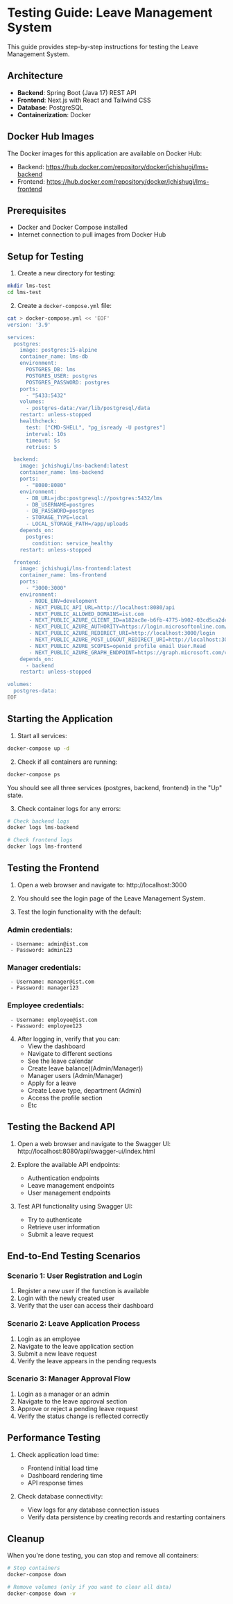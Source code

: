 # Testing Guide: Leave Management System

This guide provides step-by-step instructions for testing the Leave Management System.

## Architecture

- **Backend**: Spring Boot (Java 17) REST API
- **Frontend**: Next.js with React and Tailwind CSS
- **Database**: PostgreSQL
- **Containerization**: Docker

## Docker Hub Images

The Docker images for this application are available on Docker Hub:

- Backend: https://hub.docker.com/repository/docker/jchishugi/lms-backend
- Frontend: https://hub.docker.com/repository/docker/jchishugi/lms-frontend

## Prerequisites

- Docker and Docker Compose installed
- Internet connection to pull images from Docker Hub

## Setup for Testing

1. Create a new directory for testing:

```bash
mkdir lms-test
cd lms-test
```

2. Create a `docker-compose.yml` file:

```bash
cat > docker-compose.yml << 'EOF'
version: '3.9'

services:
  postgres:
    image: postgres:15-alpine
    container_name: lms-db
    environment:
      POSTGRES_DB: lms
      POSTGRES_USER: postgres
      POSTGRES_PASSWORD: postgres 
    ports:
      - "5433:5432" 
    volumes:
      - postgres-data:/var/lib/postgresql/data
    restart: unless-stopped
    healthcheck:
      test: ["CMD-SHELL", "pg_isready -U postgres"]
      interval: 10s
      timeout: 5s
      retries: 5

  backend:
    image: jchishugi/lms-backend:latest
    container_name: lms-backend
    ports:
      - "8080:8080"
    environment:
      - DB_URL=jdbc:postgresql://postgres:5432/lms
      - DB_USERNAME=postgres
      - DB_PASSWORD=postgres
      - STORAGE_TYPE=local
      - LOCAL_STORAGE_PATH=/app/uploads
    depends_on:
      postgres:
        condition: service_healthy
    restart: unless-stopped

  frontend:
    image: jchishugi/lms-frontend:latest
    container_name: lms-frontend
    ports:
      - "3000:3000"
    environment:
       - NODE_ENV=development
       - NEXT_PUBLIC_API_URL=http://localhost:8080/api
       - NEXT_PUBLIC_ALLOWED_DOMAINS=ist.com
       - NEXT_PUBLIC_AZURE_CLIENT_ID=a182ac8e-b6fb-4775-b902-03cd5ca2defb
       - NEXT_PUBLIC_AZURE_AUTHORITY=https://login.microsoftonline.com/consumers
       - NEXT_PUBLIC_AZURE_REDIRECT_URI=http://localhost:3000/login
       - NEXT_PUBLIC_AZURE_POST_LOGOUT_REDIRECT_URI=http://localhost:3000/login
       - NEXT_PUBLIC_AZURE_SCOPES=openid profile email User.Read
       - NEXT_PUBLIC_AZURE_GRAPH_ENDPOINT=https://graph.microsoft.com/v1.0
    depends_on:
      - backend
    restart: unless-stopped

volumes:
  postgres-data:
EOF
```

## Starting the Application

1. Start all services:

```bash
docker-compose up -d
```

2. Check if all containers are running:

```bash
docker-compose ps
```

You should see all three services (postgres, backend, frontend) in the "Up" state.

3. Check container logs for any errors:

```bash
# Check backend logs
docker logs lms-backend

# Check frontend logs
docker logs lms-frontend
```

## Testing the Frontend

1. Open a web browser and navigate to:
   http://localhost:3000

2. You should see the login page of the Leave Management System.

3. Test the login functionality with the default:
  ### Admin credentials:
     - Username: admin@ist.com
     - Password: admin123

  ### Manager credentials:
     - Username: manager@ist.com
     - Password: manager123

  ### Employee credentials:
     - Username: employee@ist.com
     - Password: employee123
  

4. After logging in, verify that you can:
   - View the dashboard
   - Navigate to different sections
   - See the leave calendar
   - Create leave balance((Admin/Manager))
   - Manager users (Admin/Manager)
   - Apply for a leave
   - Create Leave type, department (Admin)
   - Access the profile section
   - Etc

## Testing the Backend API

1. Open a web browser and navigate to the Swagger UI:
   http://localhost:8080/api/swagger-ui/index.html

2. Explore the available API endpoints:
   - Authentication endpoints
   - Leave management endpoints
   - User management endpoints

3. Test API functionality using Swagger UI:
   - Try to authenticate
   - Retrieve user information
   - Submit a leave request

## End-to-End Testing Scenarios

### Scenario 1: User Registration and Login

1. Register a new user if the function is available
2. Login with the newly created user
3. Verify that the user can access their dashboard

### Scenario 2: Leave Application Process

1. Login as an employee
2. Navigate to the leave application section
3. Submit a new leave request
4. Verify the leave appears in the pending requests

### Scenario 3: Manager Approval Flow

1. Login as a manager or an admin
2. Navigate to the leave approval section
3. Approve or reject a pending leave request
4. Verify the status change is reflected correctly

## Performance Testing

1. Check application load time:
   - Frontend initial load time
   - Dashboard rendering time
   - API response times

2. Check database connectivity:
   - View logs for any database connection issues
   - Verify data persistence by creating records and restarting containers

## Cleanup

When you're done testing, you can stop and remove all containers:

```bash
# Stop containers
docker-compose down

# Remove volumes (only if you want to clear all data)
docker-compose down -v
```